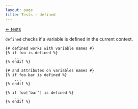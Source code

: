 ```yaml
---
layout: page
title: Tests › defined
---
```


[← tests](./../tests.md)

<!-- {% raw %} -->

`defined` checks if a variable is defined in the current context. 

```twig
{# defined works with variable names #}
{% if foo is defined %}
    ...
{% endif %}

{# and attributes on variables names #}
{% if foo.bar is defined %}
    ...
{% endif %}

{% if foo['bar'] is defined %}
    ...
{% endif %}
```
<!-- {% endraw %} -->